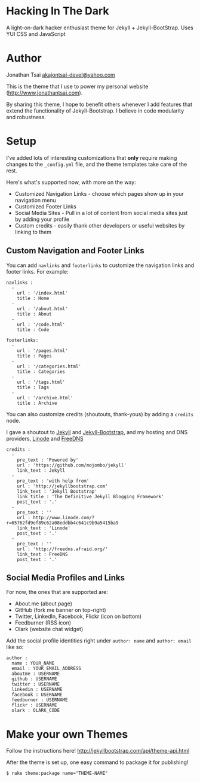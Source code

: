 # Hacking In The Dark

A light-on-dark hacker enthusiast theme for Jekyll + Jekyll-BootStrap. Uses YUI CSS and JavaScript

# Author

Jonathan Tsai <akajontsai-devel@yahoo.com>

This is the theme that I use to power my personal website (http://www.jonathantsai.com).

By sharing this theme, I hope to benefit others whenever I add features that extend the functionality of Jekyll-Bootstrap. I believe in code modularity and robustness.

# Setup

I've added lots of interesting customizations that **only** require making changes to the `_config.yml` file, and the theme templates take care of the rest.

Here's what's supported now, with more on the way:

* Customized Navigation Links - choose which pages show up in your navigation menu
* Customized Footer Links
* Social Media Sites - Pull in a lot of content from social media sites just by adding your profile
* Custom credits - easily thank other developers or useful websites by linking to them

## Custom Navigation and Footer Links

You can add `navlinks` and `footerlinks` to customize the navigation links and footer links. For example:

    navlinks :
      -
        url : '/index.html'
        title : Home
      -
        url : '/about.html'
        title : About
      -
        url : '/code.html'
        title : Code
    
    footerlinks:
      -
        url : '/pages.html'
        title : Pages
      -
        url : '/categories.html'
        title : Categories
      -
        url : '/tags.html'
        title : Tags
      -
        url : '/archive.html'
        title : Archive

You can also customize credits (shoutouts, thank-yous) by adding a `credits` node.

I gave a shoutout to [Jekyll](https://github.com/mojombo/jekyll) and [Jekyll-Bootstrap](http://jekyllbootstrap.com), and my hosting and DNS providers, [Linode](http://www.linode.com/?r=65762fd9ef89c62a08eddbb4c641c9b9a5415ba9) and [FreeDNS](http://freedns.afraid.org/)

    credits :
      -
        pre_text : 'Powered by'
        url : 'https://github.com/mojombo/jekyll'
        link_text : Jekyll
      -
        pre_text : 'with help from'
        url : 'http://jekyllbootstrap.com'
        link_text : 'Jekyll Bootstrap'
        link_title : 'The Definitive Jekyll Blogging Framework'
        post_text : '.'
      -
        pre_text : ''
        url : http://www.linode.com/?r=65762fd9ef89c62a08eddbb4c641c9b9a5415ba9
        link_text : 'Linode'
        post_text : '.'
      -
        pre_text : ''
        url : 'http://freedns.afraid.org/'
        link_text : FreeDNS
        post_text : '.'

## Social Media Profiles and Links

For now, the ones that are supported are:

* About.me (about page)
* GitHub (fork me banner on top-right)
* Twitter, LinkedIn, Facebook, Flickr (icon on bottom)
* Feedburner (RSS icon)
* Olark (website chat widget)

Add the social profile identities right under `author: name` and `author: email` like so:

    author :
      name : YOUR_NAME
      email : YOUR_EMAIL_ADDRESS
      aboutme : USERNAME
      github : USERNAME
      twitter : USERNAME
      linkedin : USERNAME
      facebook : USERNAME
      feedburner : USERNAME
      flickr : USERNAME
      olark : OLARK_CODE

# Make your own Themes

Follow the instructions here!
http://jekyllbootstrap.com/api/theme-api.html

After the theme is set up, one easy command to package it for publishing!

    $ rake theme:package name="THEME-NAME"
